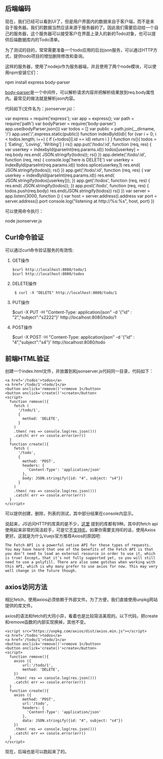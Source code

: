 ## 后端编码

现在，我们已经可以看到UI了，但是用户界面内的数据来自于客户端，而不是来自于服务器。我们的数据当然应该来源于服务器的了。因此我们需要启动给一个自己的服务器，这个服务器可以接受客户在界面上录入的新的Todo对象，也可以提供后端数据库内的Todo清单。

为了测试的目的，常常需要准备一个todo应用的后台json服务，可以通过HTTP方式，提供todo项目的增加删除修改和查询。

这样的服务器，使用了nodejs作为服务器端，并且使用了两个node模块，可以使用npm安装它们：

  npm install express body-parser 

[body-parser](https://www.npmjs.com/package/body-parser)是一个中间件，可以解析请求内容并把解析结果放到req.body属性内。最常见的做法就是解析json内容。

代码如下(文件名为：jsonserver.js)：

  var express = require('express');
    var app = express();
    var path = require('path')
    var bodyParser = require('body-parser')
    app.use(bodyParser.json())
    var todos = []
    var public = path.join(__dirname, '/')
    app.use('/',express.static(public))
    function indexById(id){
      for (var i = 0; i < todos.length; i++) {
        if (+todos[i].id == id)
          return i
      }
    }
    function rs(){
      todos = [
      'Eating',
      'Loving',
      'Writing']
    }
    rs()
    app.put('/todo/:id', function (req, res) {
      var userkey = indexbyId(parseInt(req.params.id))
      todos[userkey] = req.body
      res.end( JSON.stringify(todos));
      rs()
    })
    app.delete('/todo/:id', function (req, res) {
      console.log('here is DELETE')
      var userkey = indexById(parseInt(req.params.id))
      todos.splice(userkey,1)
      res.end( JSON.stringify(todos));
      rs()
    })
    app.get('/todo/:id', function (req, res) {
      var userkey = indexById(parseInt(req.params.id))
      res.end( JSON.stringify(todos[userkey]));
    })
    app.get('/todos', function (req, res) {
      res.end( JSON.stringify(todos));
    })
    app.post('/todo', function (req, res) {
      todos.push(req.body)
      res.end(JSON.stringify(todos))
      rs()
    })
    var server = app.listen(3000, function () {
      var host = server.address().address
      var port = server.address().port
      console.log("listening at http://%s:%s", host, port)
    })

可以使用命令执行：

  node jsonserver.js

## Curl命令验证

可以通过curl命令验证服务的有效性:

1. GET操作

       $curl http://localhost:8080/todo/1
       $curl http://localhost:8080/todos

2. DELETE操作

        $ curl -X "DELETE" http://localhost:8080/todo/1

3. PUT操作

      $curl -X PUT  -H "Content-Type: application/json" -d '{"id" : "2","subject":"s2222"}' http://localhost:8080/todo/1


4. POST操作

      $curl -X POST  -H "Content-Type: application/json" -d '{"id" : "4","subject":"s4"}' http://localhost:8080/todo
  
## 前端HTML验证

创建一个index.html文件，并放置到和jsonserver.js代码同一目录，代码如下：

    <a href='/todos'>todos</a>
    <a href='/todo/1'>todo/1</a>
    <button onclick='remove()'>remove 1</button>
    <button onclick='create()'>create</button>
    <script>
      function remove(){
        fetch (
          '/todo/1',
          {
            method: 'DELETE',
          }
        )
        .then( res => console.log(res.json()))
        .catch( err => cosole.error(err))
      }
      function create(){
        fetch (
          '/todo',
          {
            method: 'POST',
            headers: {
              'Content-Type': 'application/json'
            },
            body: JSON.stringify({id: "4", subject: "s4"})
          }
        )
        .then( res => console.log(res.json()))
        .catch( err => cosole.error(err))
      }
    </script>

可以提供创建，删除，列表的测试，其中部分结果在console内显示。

说起来，JS访问HTTP的库真的是不少，[这里](https://www.javascriptstuff.com/ajax-libraries/) 提到的库都有9种。其中的fetch api使用起来非常的简洁趁手，可是它[不支持IE](https://caniuse.com/#feat=fetch)。如果你需要支持IE的话，使用Axios更好。这就是为什么Vuejs官方推荐Axios的原因吧:

    The Fetch API is a powerful native API for these types of requests. You may have heard that one of the benefits of the Fetch API is that you don’t need to load an external resource in order to use it, which is true! Except… that it’s not fully supported yet, so you will still need to use a polyfill. There are also some gotchas when working with this API, which is why many prefer to use axios for now. This may very well change in the future though.
    
## axios访问方法

相比fetch，使用axios必须依赖于外部文件。为了方便，我们直接使用unpkg网站提供的库文件。

axios的语法和fetch的大同小异，看着也是比较简洁美观的。以下代码，把create和remove函数的内部实现换掉，其他不变。

    <script src="https://unpkg.com/axios/dist/axios.min.js"></script>
    <a href='/todos'>todos</a>
    <a href='/todo/1'>todo/1</a>
    <button onclick='remove()'>remove 1</button>
    <button onclick='create()'>create</button>
    <script>
      function remove(){
        axios ({
            url:'/todo/1',
            method: 'DELETE',
        })
        .then( res => console.log(res.json()))
        .catch( err => cosole.error(err))
      }
      function create(){
        axios ({
            method: 'POST',
            url:'/todo',
            headers: {
              'Content-Type': 'application/json'
            },
            data: JSON.stringify({id: "4", subject: "s4"})
        })
        .then( res => console.log(res.json()))
        .catch( err => cosole.error(err))
      }
    </script>

现在，后端也是可以跑起来了的。